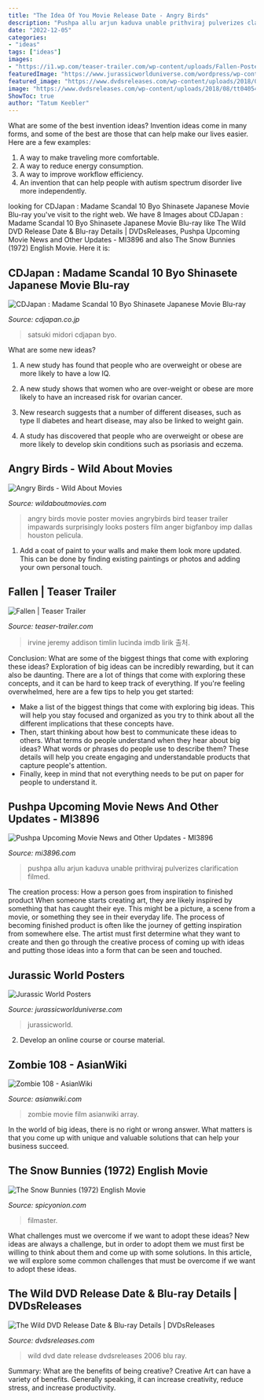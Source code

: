 ```yaml
---
title: "The Idea Of You Movie Release Date - Angry Birds"
description: "Pushpa allu arjun kaduva unable prithviraj pulverizes clarification filmed"
date: "2022-12-05"
categories:
- "ideas"
tags: ["ideas"]
images:
- "https://i1.wp.com/teaser-trailer.com/wp-content/uploads/Fallen-Poster.jpg?resize=423%2C600&amp;ssl=1"
featuredImage: "https://www.jurassicworlduniverse.com/wordpress/wp-content/uploads/2021/07/jw-poster-04.jpg"
featured_image: "https://www.dvdsreleases.com/wp-content/uploads/2018/08/tt0405469.jpg"
image: "https://www.dvdsreleases.com/wp-content/uploads/2018/08/tt0405469.jpg"
ShowToc: true
author: "Tatum Keebler"
---
```



What are some of the best invention ideas?
Invention ideas come in many forms, and some of the best are those that can help make our lives easier. Here are a few examples: 
1. A way to make traveling more comfortable. 
2. A way to reduce energy consumption. 
3. A way to improve workflow efficiency. 
4. An invention that can help people with autism spectrum disorder live more independently.

	

		
looking for CDJapan : Madame Scandal 10 Byo Shinasete Japanese Movie Blu-ray you've visit to the right web. We have 8 Images about CDJapan : Madame Scandal 10 Byo Shinasete Japanese Movie Blu-ray like The Wild DVD Release Date &amp; Blu-ray Details | DVDsReleases, Pushpa Upcoming Movie News and Other Updates - MI3896 and also The Snow Bunnies (1972) English Movie. Here it is:
		
    
## CDJapan : Madame Scandal 10 Byo Shinasete Japanese Movie Blu-ray

<img loading=lazy src="http://st.cdjapan.co.jp/pictures/l/05/26/BBXN-3037.jpg" onerror="this.onerror=null;this.src='https://tse3.mm.bing.net/th?id=OIP.g7lPXS1xTyPgemu9wbTONgAAAA&amp;pid=15.1';" alt="CDJapan : Madame Scandal 10 Byo Shinasete Japanese Movie Blu-ray">

_Source: cdjapan.co.jp_

>satsuki midori cdjapan byo. 

	

What are some new ideas?
1. A new study has found that people who are overweight or obese are more likely to have a low IQ.
2. A new study shows that women who are over-weight or obese are more likely to have an increased risk for ovarian cancer.

3. New research suggests that a number of different diseases, such as type II diabetes and heart disease, may also be linked to weight gain.

4. A study has discovered that people who are overweight or obese are more likely to develop skin conditions such as psoriasis and eczema.

    
## Angry Birds - Wild About Movies

<img loading=lazy src="https://www.wildaboutmovies.com/wp-content/uploads/angry_birds.jpg" onerror="this.onerror=null;this.src='https://tse1.mm.bing.net/th?id=OIP.xtSa8f-Q6cA6-6YkKCOpAgHaK_&amp;pid=15.1';" alt="Angry Birds - Wild About Movies">

_Source: wildaboutmovies.com_

>angry birds movie poster movies angrybirds bird teaser trailer impawards surprisingly looks posters film anger bigfanboy imp dallas houston pelicula. 

	

1. Add a coat of paint to your walls and make them look more updated. This can be done by finding existing paintings or photos and adding your own personal touch. 

    
## Fallen | Teaser Trailer

<img loading=lazy src="https://i1.wp.com/teaser-trailer.com/wp-content/uploads/Fallen-Poster.jpg?resize=423%2C600&amp;ssl=1" onerror="this.onerror=null;this.src='https://tse3.mm.bing.net/th?id=OIP.VhgDLklp3t51N-CYVWiTLwAAAA&amp;pid=15.1';" alt="Fallen | Teaser Trailer">

_Source: teaser-trailer.com_

>irvine jeremy addison timlin lucinda imdb lirik 출처. 

	

Conclusion: What are some of the biggest things that come with exploring these ideas?
Exploration of big ideas can be incredibly rewarding, but it can also be daunting. There are a lot of things that come with exploring these concepts, and it can be hard to keep track of everything. If you're feeling overwhelmed, here are a few tips to help you get started: 
- Make a list of the biggest things that come with exploring big ideas. This will help you stay focused and organized as you try to think about all the different implications that these concepts have. 
- Then, start thinking about how best to communicate these ideas to others. What terms do people understand when they hear about big ideas? What words or phrases do people use to describe them? These details will help you create engaging and understandable products that capture people's attention. 
- Finally, keep in mind that not everything needs to be put on paper for people to understand it.

    
## Pushpa Upcoming Movie News And Other Updates - MI3896

<img loading=lazy src="https://mi3896.b-cdn.net/wp-content/uploads/2021/05/491a3b56cf509a0c7d579d6cee4f51a3.jpg" onerror="this.onerror=null;this.src='https://tse4.mm.bing.net/th?id=OIP.pj7Q1_Te1e7khCBN1Vuc_AHaHa&amp;pid=15.1';" alt="Pushpa Upcoming Movie News and Other Updates - MI3896">

_Source: mi3896.com_

>pushpa allu arjun kaduva unable prithviraj pulverizes clarification filmed. 

	

The creation process: How a person goes from inspiration to finished product
When someone starts creating art, they are likely inspired by something that has caught their eye. This might be a picture, a scene from a movie, or something they see in their everyday life. The process of becoming finished product is often like the journey of getting inspiration from somewhere else. The artist must first determine what they want to create and then go through the creative process of coming up with ideas and putting those ideas into a form that can be seen and touched.

    
## Jurassic World Posters

<img loading=lazy src="https://www.jurassicworlduniverse.com/wordpress/wp-content/uploads/2021/07/jw-poster-04.jpg" onerror="this.onerror=null;this.src='https://tse1.mm.bing.net/th?id=OIP.9Tpb1qSgMh985jccOYuZHgHaK-&amp;pid=15.1';" alt="Jurassic World Posters">

_Source: jurassicworlduniverse.com_

>jurassicworld. 

	

2. Develop an online course or course material.

    
## Zombie 108 - AsianWiki

<img loading=lazy src="http://asianwiki.com/images/6/65/Zombie_108-001.jpg" onerror="this.onerror=null;this.src='https://tse1.mm.bing.net/th?id=OIP.xEj2H5zC163tu8Kc8hfjdQHaE8&amp;pid=15.1';" alt="Zombie 108 - AsianWiki">

_Source: asianwiki.com_

>zombie movie film asianwiki array. 

	

In the world of big ideas, there is no right or wrong answer. What matters is that you come up with unique and valuable solutions that can help your business succeed.

    
## The Snow Bunnies (1972) English Movie

<img loading=lazy src="https://staticimg.spicyonion.com/images/profile/title/the-snow-bunnies-english-movie/mSmVkCihTV4aJmrPIdaxiOoktaN.jpg" onerror="this.onerror=null;this.src='https://tse1.mm.bing.net/th?id=OIP.RyXiVZrCyCadjTarEDYyggAAAA&amp;pid=15.1';" alt="The Snow Bunnies (1972) English Movie">

_Source: spicyonion.com_

>filmaster. 

	

What challenges must we overcome if we want to adopt these ideas?
New ideas are always a challenge, but in order to adopt them we must first be willing to think about them and come up with some solutions. In this article, we will explore some common challenges that must be overcome if we want to adopt these ideas.

    
## The Wild DVD Release Date &amp; Blu-ray Details | DVDsReleases

<img loading=lazy src="https://www.dvdsreleases.com/wp-content/uploads/2018/08/tt0405469.jpg" onerror="this.onerror=null;this.src='https://tse2.mm.bing.net/th?id=OIP.mguVJDGAtZ53yKfnQXlncAHaLH&amp;pid=15.1';" alt="The Wild DVD Release Date &amp; Blu-ray Details | DVDsReleases">

_Source: dvdsreleases.com_

>wild dvd date release dvdsreleases 2006 blu ray. 

	

Summary: What are the benefits of being creative?
Creative Art can have a variety of benefits. Generally speaking, it can increase creativity, reduce stress, and increase productivity.

